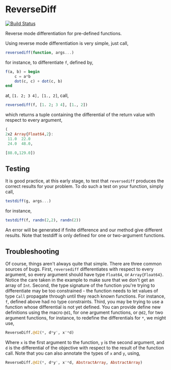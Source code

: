 # ReverseDiff

[![Build Status](https://travis-ci.org/LaurenceA/ReverseDiff.jl.png)](https://travis-ci.org/LaurenceA/ReverseDiff.jl)

Reverse mode differentiation for pre-defined functions.

Using reverse mode differentiation is very simple, just call,
```julia
reversediff(function, args...)
```
for instance, to differentiate `f`, defined by,
```julia
f(a, b) = begin
    c = a*b
    dot(c, c) + dot(c, b)
end
```
at, `[1. 2; 3 4], [1., 2]`, call,
```julia
reversediff(f, [1. 2; 3 4], [1., 2])
```
which returns a tuple containing the differential of the return value with respect to every argument,
```julia
(
2x2 Array{Float64,2}:
 11.0  22.0
 24.0  48.0,

[88.0,129.0])
```

Testing
-------
It is good practice, at this early stage, to test that `reversediff` produces the correct results for your problem.
To do such a test on your function, simply call,
```julia
testdiff(g, args...)
```
for instance,
```julia
testdiff(f, randn(2,2), randn(2))
```
An error will be generated if finite difference and our method give different results.
Note that testdiff is only defined for one or two-argument functions.

Troubleshooting
---------------
Of course, things aren't always quite that simple.
There are three common sources of bugs.
First, `reversediff` differentiates with respect to every argument, so every argument should have type `Float64`, or ``Array{Float64}``.  Notice the care taken in the example to make sure that we don't get an array of `Int`.  Second, the type signature of the function you're trying to differentiate may be too constrained - the function needs to let values of type `Call` propagate through until they reach known functions.  For instance, `f`, defined above had no type constraints.  Third, you may be trying to use a function whose differential is not yet defined.  You can provide define new definitions using the macro `@d1`, for one argument functions, or `@d2`, for two argument functions, for instance, to redefine the differentials for `*`, we might use,
```julia
ReverseDiff.@d2(*, d*y', x'*d)
```
Where `x` is the first argument to the function, `y` is the second argument, and `d` is the differential of the objective with respect to the result of the function call.  Note that you can also annotate the types of `x` and `y`, using,
```julia
ReverseDiff.@d2(*, d*y', x'*d, AbstractArray, AbstractArray)
```

